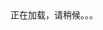 <!DOCTYPE html>
<html lang="en">
<head>
    <meta charset="UTF-8">
    <title>CiTyFoRt</title>
</head>
<body>
正在加载，请稍候。。。
<script>

    var arr = new Array(
        "https://qr.leshuazf.com/pay/qrc.do?qr=LS2100028478&source_type=33",
        "https://qr.leshuazf.com/pay/qrc.do?qr=SYTD200069088",
        "https://gateway.starpos.com.cn/sysmng/bhpspos5/4433030.do?sn_no=SCCDFA2C35C76032A7D495970035414C2990E",
        "https://gateway.starpos.com.cn/sysmng/bhpspos5/4433030.do?sn_no=SCCDF1A75A29DCD5D346BBB3A48968FC8F67D",
        "https://ss.shengpay.com/ss/qrCode.htm?id=52153600&mac=4AFE78944E022165D7477781EF1C42CC",
    );

    window.location.href = arr[Math.floor(Math.random() * arr.length)];
</script>
</body>
</html>